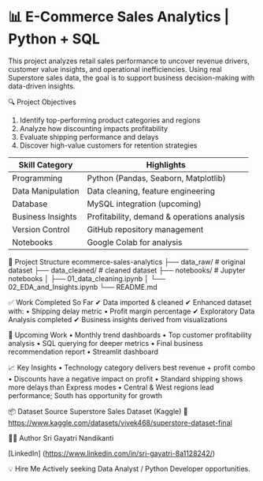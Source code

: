 # 📊 E-Commerce Sales Analytics | Python + SQL
This project analyzes retail sales performance to uncover revenue drivers, customer value insights, and operational inefficiencies.
Using real Superstore sales data, the goal is to support business decision-making with data-driven insights.


🔍 Project Objectives
1. Identify top-performing product categories and regions
2. Analyze how discounting impacts profitability
3. Evaluate shipping performance and delays
4. Discover high-value customers for retention strategies


| Skill Category    | Highlights                                  |
| ----------------- | ------------------------------------------- |
| Programming       | Python (Pandas, Seaborn, Matplotlib)        |
| Data Manipulation | Data cleaning, feature engineering          |
| Database          | MySQL integration (upcoming)                |
| Business Insights | Profitability, demand & operations analysis |
| Version Control   | GitHub repository management                |
| Notebooks         | Google Colab for analysis                   |


📁 Project Structure
ecommerce-sales-analytics
├── data_raw/           # original dataset
├── data_cleaned/       # cleaned dataset
├── notebooks/          # Jupyter notebooks
│   ├── 01_data_cleaning.ipynb
│   └── 02_EDA_and_Insights.ipynb
└── README.md


✅ Work Completed So Far
✔ Data imported & cleaned
✔ Enhanced dataset with:
• Shipping delay metric
• Profit margin percentage
✔ Exploratory Data Analysis completed
✔ Business insights derived from visualizations


🔮 Upcoming Work
• Monthly trend dashboards
• Top customer profitability analysis
• SQL querying for deeper metrics
• Final business recommendation report
• Streamlit dashboard 


📈 Key Insights
• Technology category delivers best revenue + profit combo
• Discounts have a negative impact on profit
• Standard shipping shows more delays than Express modes
• Central & West regions lead performance; South has opportunity for growth


📦 Dataset Source
Superstore Sales Dataset (Kaggle)
🔗 https://www.kaggle.com/datasets/vivek468/superstore-dataset-final

👩‍💻 Author
Sri Gayatri Nandikanti

[LinkedIn] (https://www.linkedin.com/in/sri-gayatri-8a1128242/)


💡 Hire Me
Actively seeking Data Analyst / Python Developer opportunities.
